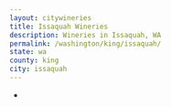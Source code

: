 ```yaml
---
layout: citywineries
title: Issaquah Wineries
description: Wineries in Issaquah, WA
permalink: /washington/king/issaquah/
state: wa
county: king
city: issaquah
---
```

-
